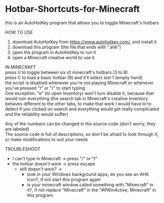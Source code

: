 # Hotbar-Shortcuts-for-Minecraft
this is an AutoHotKey program that allows you to toggle Minecraft's hotbars  
  
HOW TO USE  
1. download AutoHotKey from https://www.autohotkey.com/, and install it
2. download this program (the file that ends with ".ahk")
3. open the program in AutoHotKey to run it
4. open a Minecraft creative world to use it
  
IN MINECRAFT  
press V to toggle between six of minecraft's hotbars (3 to 8)  
press C to load a basic hotbar (9) and it'll select slot 1 (empty hand)  
the script is disabled whenever you're not playing Minecraft or whenever you've pressed "t" or "/" to start typing  
One exception: "e" (to open inventory) won't turn disable it, because that would ruin everything (the search tab in Minecraft's creative inventory behaves different to the other tabs, to make that work I would have to to detect if you clicked on search and everything would get really complicated and the reliability would suffer)  
  
Any of the numbers can be changed in the source code (don't worry, they are labeled)  
The source code is full of descriptions, so don't be afraid to look through it, or make modifications to suit your needs
  
TROUBLESHOOT  
- I can't type in Minecraft  -> press "/" or "t"
- the hotbar doesn't work    -> press escape
	- still doesn't work? -> 
		- look in your Windows background apps, do you see an AHK icon?, if not start this program again
  		- is your minecraft window called something with "Minecraft" in it?, if not replace "Minecraft" in the "#IfWinActive, Minecraft" in this program
